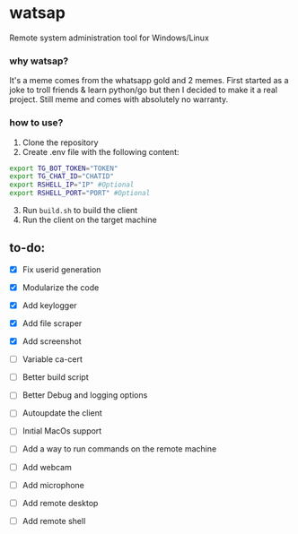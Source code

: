 # watsap

Remote system administration tool for Windows/Linux

### why watsap?
It's a meme comes from the whatsapp gold and 2 memes. First started as a joke to troll friends & learn python/go but then I decided to make it a real project. Still meme and comes with absolutely no warranty.

### how to use?
1. Clone the repository
2. Create .env file with the following content:
``` bash
export TG_BOT_TOKEN="TOKEN"
export TG_CHAT_ID="CHATID"
export RSHELL_IP="IP" #Optional
export RSHELL_PORT="PORT" #Optional
```

3. Run `build.sh` to build the client
4. Run the client on the target machine

## to-do:
- [x] Fix userid generation
- [x] Modularize the code
- [x] Add keylogger
- [x] Add file scraper
- [x] Add screenshot
- [ ] Variable ca-cert
- [ ] Better build script
- [ ] Better Debug and logging options
- [ ] Autoupdate the client
- [ ] Inıtial MacOs support
- [ ] Add a way to run commands on the remote machine
- [ ] Add webcam
- [ ] Add microphone
- [ ] Add remote desktop
- [ ] Add remote shell


